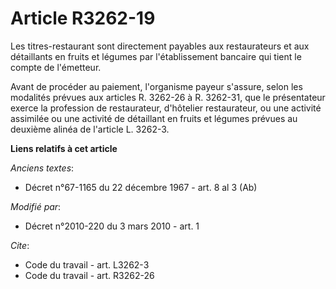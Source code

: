 # Article R3262-19

Les titres-restaurant sont directement payables aux restaurateurs et aux détaillants en fruits et légumes par l'établissement
bancaire qui tient le compte de l'émetteur. 

Avant de procéder au paiement, l'organisme payeur s'assure, selon les modalités prévues aux articles R. 3262-26 à R. 3262-31,
que le présentateur exerce la profession de restaurateur, d'hôtelier restaurateur, ou une activité assimilée ou une activité
de détaillant en fruits et légumes prévues au deuxième alinéa de l'article L. 3262-3.

**Liens relatifs à cet article**

_Anciens textes_:

  - Décret n°67-1165 du 22 décembre 1967 - art. 8 al 3 (Ab)

_Modifié par_:

  - Décret n°2010-220 du 3 mars 2010 - art. 1

_Cite_:

  - Code du travail - art. L3262-3
  - Code du travail - art. R3262-26
